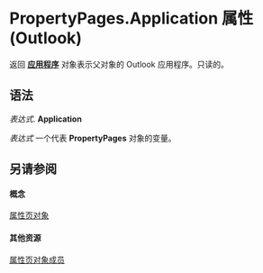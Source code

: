 
# PropertyPages.Application 属性 (Outlook)

返回 **[应用程序](797003e7-ecd1-eccb-eaaf-32d6ddde8348.md)** 对象表示父对象的 Outlook 应用程序。只读的。


## 语法

 _表达式_. **Application**

 _表达式_ 一个代表 **PropertyPages** 对象的变量。


## 另请参阅


#### 概念


[属性页对象](9850ae7b-f167-d3b2-2e9b-f1df1e4922ec.md)
#### 其他资源


[属性页对象成员](f4ffb5e3-3821-30ad-6752-0c531fa00e99.md)